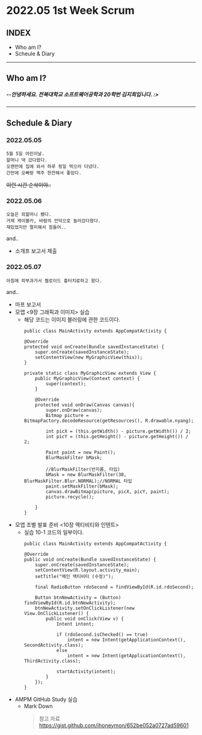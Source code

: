 # 2022.05 1st Week Scrum

## INDEX
- Who am I?
- Scheule & Diary
-----
## Who am I?

##### *--안녕하세요. 전북대학교 소프트웨어공학과 20학번 김지희입니다. :>*
-----
## Schedule & Diary
### 2022.05.05
    5월 5일 어린이날.
    할머니 댁 갔다왔다.
    오랜만에 집에 와서 하루 죙일 먹으러 다녔다. 
    간만에 오빠랑 맥주 한잔해서 좋았다.
~~이런 시간 순삭이야..~~

### 2022.05.06
    오늘은 외할머니 뵀다.
    거제 케이블카, 바람의 언덕으로 놀러갔다왔다.
    재밌었지만 멀미해서 힘들어..

and..
- 소개프 보고서 제출

### 2022.05.07
    아침에 피부과가서 켈로이드 흉터치료하고 왔다.
and..
- 마프 보고서
- 모앱 <9장 그래픽과 이미지> 실습
    - 해당 코드는 이미지 블러링에 관한 코드이다.
        ```
        public class MainActivity extends AppCompatActivity {

        @Override
        protected void onCreate(Bundle savedInstanceState) {
            super.onCreate(savedInstanceState);
            setContentView(new MyGraphicView(this));
        }

        private static class MyGraphicView extends View {
            public MyGraphicView(Context context) {
                super(context);
            }

            @Override
            protected void onDraw(Canvas canvas){
                super.onDraw(canvas);
                Bitmap picture = BitmapFactory.decodeResource(getResources(), R.drawable.nyang);

                int picX = (this.getWidth() - picture.getWidth()) / 2;
                int picY = (this.getHeight() - picture.getHeight()) / 2;

                Paint paint = new Paint();
                BlurMaskFilter bMask;

                //BlurMaskFilter(반지름, 타입)
                bMask = new BlurMaskFilter(30, BlurMaskFilter.Blur.NORMAL);//NORMAL 타입
                paint.setMaskFilter(bMask);
                canvas.drawBitmap(picture, picX, picY, paint);
                picture.recycle();

            }
        }
        ```
- 모앱 조별 발표 준비 <10장 액티비티와 인텐트>
    - 실습 10-1 코드의 일부이다.
        ```
        public class MainActivity extends AppCompatActivity {

        @Override
        public void onCreate(Bundle savedInstanceState) {
            super.onCreate(savedInstanceState);
            setContentView(R.layout.activity_main);
            setTitle("메인 액티비티 (수정)");

            final RadioButton rdoSecond = findViewById(R.id.rdoSecond);

            Button btnNewActivity = (Button) findViewById(R.id.btnNewActivity);
            btnNewActivity.setOnClickListener(new View.OnClickListener() {
                public void onClick(View v) {
                    Intent intent;

                    if (rdoSecond.isChecked() == true)
                        intent = new Intent(getApplicationContext(), SecondActivity.class);
                    else
                        intent = new Intent(getApplicationContext(), ThirdActivity.class);

                    startActivity(intent);
                }
            });
        }
        ```
- AMPM GitHub Study 실습
    - Mark Down
        > 참고 자료
        > https://gist.github.com/ihoneymon/652be052a0727ad59601
